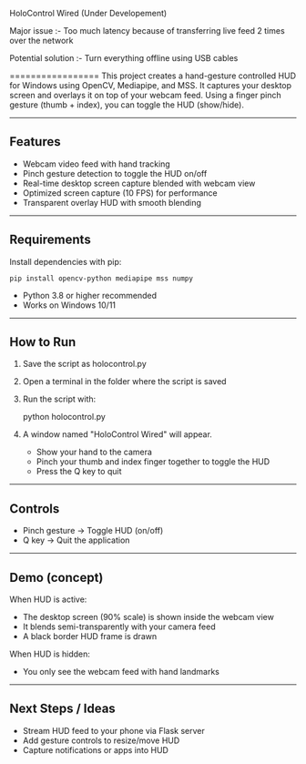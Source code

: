 HoloControl Wired (Under Developement)

Major issue :- Too much latency because of transferring live feed 2 times over the network

Potential solution :- Turn everything offline using USB cables

=================
This project creates a hand-gesture controlled HUD for Windows using OpenCV, Mediapipe, and MSS.
It captures your desktop screen and overlays it on top of your webcam feed.
Using a finger pinch gesture (thumb + index), you can toggle the HUD (show/hide).

--------------------------------------------------
Features
--------------------------------------------------
- Webcam video feed with hand tracking
- Pinch gesture detection to toggle the HUD on/off
- Real-time desktop screen capture blended with webcam view
- Optimized screen capture (10 FPS) for performance
- Transparent overlay HUD with smooth blending

--------------------------------------------------
Requirements
--------------------------------------------------
Install dependencies with pip:

    pip install opencv-python mediapipe mss numpy

- Python 3.8 or higher recommended
- Works on Windows 10/11

--------------------------------------------------
How to Run
--------------------------------------------------
1. Save the script as holocontrol.py
2. Open a terminal in the folder where the script is saved
3. Run the script with:

    python holocontrol.py

4. A window named "HoloControl Wired" will appear.
   - Show your hand to the camera
   - Pinch your thumb and index finger together to toggle the HUD
   - Press the Q key to quit

--------------------------------------------------
Controls
--------------------------------------------------
- Pinch gesture → Toggle HUD (on/off)
- Q key → Quit the application

--------------------------------------------------
Demo (concept)
--------------------------------------------------
When HUD is active:
- The desktop screen (90% scale) is shown inside the webcam view
- It blends semi-transparently with your camera feed
- A black border HUD frame is drawn

When HUD is hidden:
- You only see the webcam feed with hand landmarks

--------------------------------------------------
Next Steps / Ideas
--------------------------------------------------
- Stream HUD feed to your phone via Flask server
- Add gesture controls to resize/move HUD
- Capture notifications or apps into HUD

